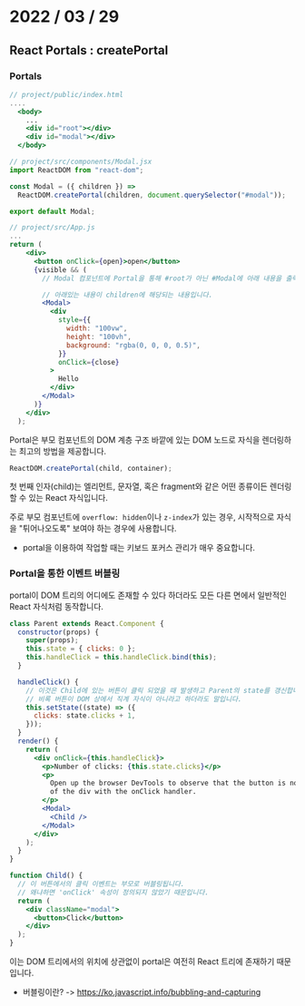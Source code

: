 # 2022 / 03 / 29

## React Portals : createPortal

### Portals

```jsx
// project/public/index.html
....
  <body>
    ...
    <div id="root"></div>
    <div id="modal"></div>
  </body>

// project/src/components/Modal.jsx
import ReactDOM from "react-dom";

const Modal = ({ children }) =>
  ReactDOM.createPortal(children, document.querySelector("#modal"));

export default Modal;

// project/src/App.js
...
return (
    <div>
      <button onClick={open}>open</button>
      {visible && (
        // Modal 컴포넌트에 Portal을 통해 #root가 아닌 #Modal에 아래 내용을 출력할 수 있습니다.

        // 아래있는 내용이 children에 해당되는 내용입니다.
        <Modal>
          <div
            style={{
              width: "100vw",
              height: "100vh",
              background: "rgba(0, 0, 0, 0.5)",
            }}
            onClick={close}
          >
            Hello
          </div>
        </Modal>
      )}
    </div>
  );
```

Portal은 부모 컴포넌트의 DOM 계층 구조 바깥에 있는 DOM 노드로 자식을 렌더링하는 최고의 방법을 제공합니다.

```jsx
ReactDOM.createPortal(child, container);
```

첫 번째 인자(child)는 엘리먼트, 문자열, 혹은 fragment와 같은 어떤 종류이든 렌더링할 수 있는 React 자식입니다.

주로 부모 컴포넌트에 `overflow: hidden`이나 `z-index`가 있는 경우, 시작적으로 자식을 "튀어나오도록" 보여야 하는 경우에 사용합니다.

- portal을 이용하여 작업할 때는 키보드 포커스 관리가 매우 중요합니다.

### Portal을 통한 이벤트 버블링

portal이 DOM 트리의 어디에도 존재할 수 있다 하더라도 모든 다른 면에서 일반적인 React 자식처럼 동작합니다.

```jsx
class Parent extends React.Component {
  constructor(props) {
    super(props);
    this.state = { clicks: 0 };
    this.handleClick = this.handleClick.bind(this);
  }

  handleClick() {
    // 이것은 Child에 있는 버튼이 클릭 되었을 때 발생하고 Parent의 state를 갱신합니다.
    // 비록 버튼이 DOM 상에서 직계 자식이 아니라고 하더라도 말입니다.
    this.setState((state) => ({
      clicks: state.clicks + 1,
    }));
  }
  render() {
    return (
      <div onClick={this.handleClick}>
        <p>Number of clicks: {this.state.clicks}</p>
        <p>
          Open up the browser DevTools to observe that the button is not a child
          of the div with the onClick handler.
        </p>
        <Modal>
          <Child />
        </Modal>
      </div>
    );
  }
}

function Child() {
  // 이 버튼에서의 클릭 이벤트는 부모로 버블링됩니다.
  // 왜냐하면 'onClick' 속성이 정의되지 않았기 때문입니다.
  return (
    <div className="modal">
      <button>Click</button>
    </div>
  );
}
```

이는 DOM 트리에서의 위치에 상관없이 portal은 여전히 React 트리에 존재하기 때문입니다.

- 버블링이란? -> https://ko.javascript.info/bubbling-and-capturing
